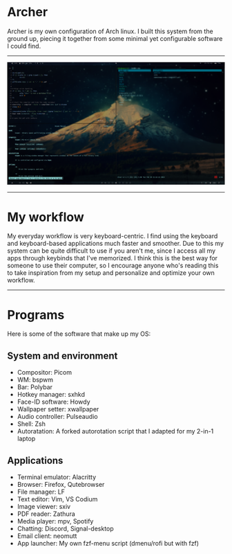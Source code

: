 # Archer
Archer is my own configuration of Arch linux. I built this system from the ground up, piecing it together from some minimal yet configurable software I could find.


---

![Archer.png](Archer.png)

---

# My workflow

My everyday workflow is very keyboard-centric. I find using the keyboard and keyboard-based applications much faster and smoother. Due to this my system can be quite difficult to use if you aren't me, since I access all my apps through keybinds that I've memorized. I think this is the best way for someone to use their computer, so I encourage anyone who's reading this to take inspiration from my setup and personalize and optimize your own workflow. 

---

# Programs

Here is some of the software that make up my OS:

## System and environment

- Compositor: Picom
- WM: bspwm
- Bar: Polybar
- Hotkey manager: sxhkd
- Face-ID software: Howdy
- Wallpaper setter: xwallpaper
- Audio controller: Pulseaudio
- Shell: Zsh
- Autoratation: A forked autorotation script that I adapted for my 2-in-1 laptop

## Applications

- Terminal emulator: Alacritty
- Browser: Firefox, Qutebrowser
- File manager: LF
- Text editor: Vim, VS Codium
- Image viewer: sxiv
- PDF reader: Zathura
- Media player: mpv, Spotify
- Chatting: Discord, Signal-desktop
- Email client: neomutt
- App launcher: My own fzf-menu script (dmenu/rofi but with fzf)


